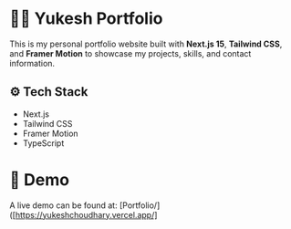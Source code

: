 # 🧑‍💻 Yukesh Portfolio

This is my personal portfolio website built with **Next.js 15**, **Tailwind CSS**, and **Framer Motion** to showcase my projects, skills, and contact information.

## ⚙️ Tech Stack

- Next.js
- Tailwind CSS
- Framer Motion
- TypeScript
  
# 📱 Demo
A live demo can be found at: [Portfolio/]([https://yukeshchoudhary.vercel.app/]
